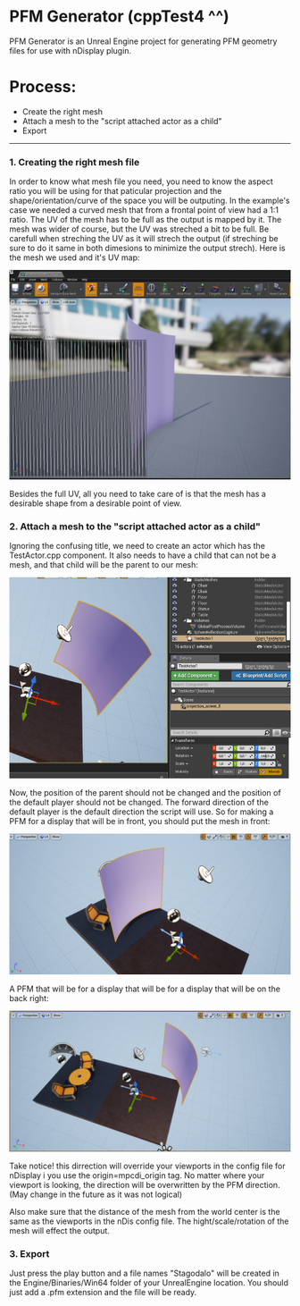 # PFM Generator (cppTest4 ^^)

PFM Generator is an Unreal Engine project for generating PFM geometry files for use with nDisplay plugin.

# Process:
  - Create the right mesh
  - Attach a mesh to the "script attached actor as a child"
  - Export


-----------------
### 1. Creating the right mesh file

In order to know what mesh file you need, you need to know the aspect ratio you will be using for that 
paticular projection and the shape/orientation/curve of the space you will be outputing. In the example's 
case we needed a curved mesh that from a frontal point of view had a 1:1 ratio. The UV of the mesh has to be
full as the output is mapped by it. The mesh was wider of course, but the UV was streched a bit to be full. 
Be carefull when streching the UV as it will strech the output (if streching be sure to do it same in both
dimesions to minimize the output strech). Here is the mesh we used and it's UV map:

![alt text](Documentation/10.PNG "UV map")

Besides the full UV, all you need to take care of is that the mesh has a desirable shape from a desirable 
point of view.

### 2. Attach a mesh to the "script attached actor as a child"

Ignoring the confusing title, we need to create an actor which has the TestActor.cpp component. It also needs to have
a child that can not be a mesh, and that child will be the parent to our mesh:

![alt text](Documentation/12.PNG "Hierarchy")

Now, the position of the parent should not be changed and the position of the default player should not be changed.
The forward direction of the default player is the default direction the script will use. So for making a PFM for a
display that will be in front, you should put the mesh in front:

![alt text](Documentation/5.PNG "Front")

A PFM that will be for a display that will be for a display that will be on the back right:

![alt text](Documentation/3.PNG "BackRight")

Take notice! this dirrection will override your viewports in the config file for nDisplay i you use the origin=mpcdi_origin tag. No matter where your viewport is looking,
the direction will be overwritten by the PFM direction. (May change in the future as it was not logical)

Also make sure that the distance of the mesh from the world center is the same as the viewports in the nDis config file. The hight/scale/rotation of the
mesh will effect the output.

### 3. Export

Just press the play button and a file names "Stagodalo" will be created in the Engine/Binaries/Win64 folder of your UnrealEngine location. You should just add a .pfm extension
and the file will be ready.